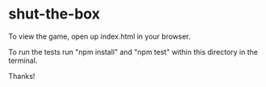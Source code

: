 # shut-the-box

To view the game, open up index.html in your browser.

To run the tests run "npm install" and "npm test" within this directory in the terminal.

Thanks!
